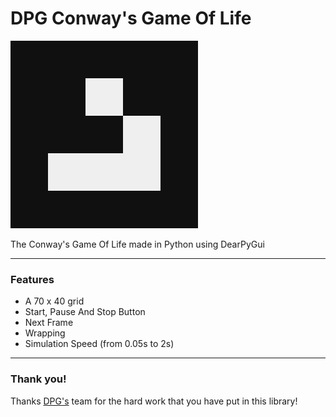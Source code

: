 # DPG Conway's Game Of Life

![](src/GMF.png)

The Conway's Game Of Life made in Python using DearPyGui

---
### Features

- A 70 x 40 grid
- Start, Pause And Stop Button
- Next Frame
- Wrapping
- Simulation Speed (from 0.05s to 2s)

---
### Thank you!

Thanks [DPG's](https://github.com/hoffstadt/DearPyGui) team for the hard work that you have put in this library!
